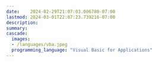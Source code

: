 ```yaml
---
date:    2024-02-29T21:07:03.006780-07:00
lastmod: 2024-03-01T22:07:23.739216-07:00
description: 
summary:     
cascade:
  images:
  - /languages/vba.jpeg
  programming_language: "Visual Basic for Applications"
---
```

